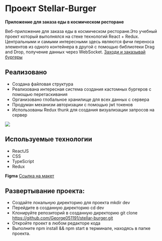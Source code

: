 
# Проект Stellar-Burger
**Приложение для заказа еды в космическом ресторане**

Веб-приложение для заказа еды в космическом ресторане.Это учебный проект который выполнялся на стеке технологий React + Redux. Центральными и самыми интересными здесь являются фичи переноса элементов из одного контейнера в другой с помощью библиотеки Drag and Drop, получение данных через WebSocket. 
[Заходи и заказывай бургеры]( https://george051191.github.io/stellar-burger/)

## Реализовано

- Создана файловая структура 
- Реализована интересная система создания кастомных бургеров с помощью перетаскивания
- Организовано глобальное хранилище для всех данных с сервера
- Продуман механизм авторизации с помощью jwt токенов
- Использованы Redux thunk для создания визуализации запросов на сервер

![](https://github.com/George051191/stellar-burger/blob/master/src/images/Stellar-Burger_-_Google_Chrome_2022-07-05_17-26-33.gif
)
## Используемые технологии

- ReactJS
- CSS
- TypeScript
- Redux

**Figma**
[Ссылка на макет](https://www.figma.com/file/Z8DHldjVbvhQXtrkmJR8CU/React-%2F-%D0%9F%D1%80%D0%BE%D0%B5%D0%BA%D1%82%D0%BD%D1%8B%D0%B5-%D0%B7%D0%B0%D0%B4%D0%B0%D1%87%D0%B8-(3-%D0%BC%D0%B5%D1%81%D1%8F%D1%86%D0%B0)?node-id=724%3A350)


## Развертывание проекта:

- Создайте локальную директорию для проекта mkdir dev
- Перейдите в созданную директорию cd dev
- Клонируйте репозиторий в созданную директорию git clone https://github.com/George051191/stellar-burger.git
- Откройте проект в любом редакторе кода
- Выполните npm install && npm start в терминале, находясь в папке проекта.

